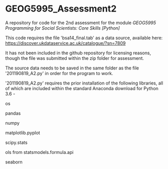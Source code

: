 # GEOG5995_Assessment2

A repository for code for the 2nd assessment for the module *GEOG5995 Programming for Social Scientists: Core Skills [Python]*

This code requires the file 'bsa14_final.tab' as a data source, available here: https://discover.ukdataservice.ac.uk/catalogue/?sn=7809

It has not been included in the github repository for licensing reasons, though the file was submitted within the zip folder for assessment. 

The source data needs to be saved in the same folder as the file '201190819_A2.py' in order for the program to work. 

'201190819_A2.py' requires the prior installation of the following libraries, all of which are included within the standard Anaconda download for Python 3.6 -

os

pandas

numpy

matplotlib.pyplot

scipy.stats

ols from statsmodels.formula.api

seaborn


